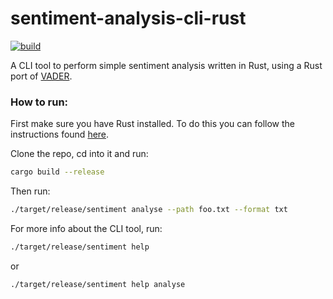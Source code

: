 # sentiment-analysis-cli-rust

[![build](https://github.com/Yukigeshiki/sentiment-analysis-cli-rust/actions/workflows/ci.yml/badge.svg)](https://github.com/Yukigeshiki/sentiment-analysis-cli-rust/actions/workflows/ci.yml)

A CLI tool to perform simple sentiment analysis written in Rust, using a Rust port of [VADER](https://github.com/ckw017/vader-sentiment-rust).

### How to run:

First make sure you have Rust installed. To do this you can follow the instructions found [here](https://www.rust-lang.org/tools/install).

Clone the repo, cd into it and run:

```bash
cargo build --release
```

Then run:

```bash
./target/release/sentiment analyse --path foo.txt --format txt
```

For more info about the CLI tool, run:

```bash
./target/release/sentiment help
```

or

```bash
./target/release/sentiment help analyse
```
